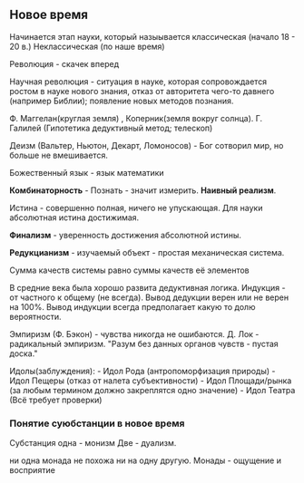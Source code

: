## Новое время

Начинается этап науки, который назыывается классическая (начало 18 - 20 в.)
Неклассическая (по наше время)

Революция - скачек вперед

Научная революция - ситуация в науке, которая сопровождается ростом в науке нового знания, отказ от авторитета чего-то давнего (например Библии); появление новых методов познания. 

Ф. Маггелан(круглая земля) , Коперник(земля вокруг солнца). Г. Галилей (Гипотетика дедуктивный метод; телескоп)

Деизм (Вальтер, Ньютон, Декарт, Ломоносов) - Бог сотворил мир, но больше не вмешивается. 

Божественный язык - язык математики

**Комбинаторность** - Познать - значит измерить.
**Наивный реализм**.


Истина - совершенно полная, ничего не упускающая.
Для науки абсолютная истина достижимая.

**Финализм** - уверенность достижения абсолютной истины.

**Редукцианизм** - изучаемый объект - простая механическая система.

Сумма качеств системы равно суммы качеств её элементов


В средние века была хорошо развита дедуктивная логика. 
Индукция - от частного к общему (не всегда). Вывод дедукции верен или не верен на 100%. Вывод индукции всегда предполагает какую то долю вероятности.

Эмпиризм (Ф. Бэкон) - чувства никогда не ошибаются. 
	Д. Лок - радикальный эмпиризм. "Разум без данных органов чувств - пустая доска."


Идолы(заблуждения):
	- Идол Рода (антропоморфизация природы)
	- Идол Пещеры (отказ от налета субъективности)
	- Идол Площади/рынка (за любым термином должно закреплятся одно значение)
	- Идол Театра (Всё требует проверки)
### Понятие суюбстанции в новое время

Субстанция одна - монизм
Две - дуализм.

ни одна монада не похожа ни на одну другую. 
Монады - ощущение и восприятие